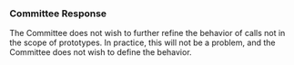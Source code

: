 ### Committee Response

The Committee does not wish to further refine the behavior of calls not in the
scope of prototypes. In practice, this will not be a problem, and the Committee
does not wish to define the behavior.
